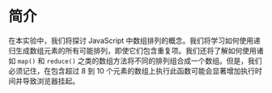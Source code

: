 # 简介

在本实验中，我们将探讨 JavaScript 中数组排列的概念。我们将学习如何使用递归生成数组元素的所有可能排列，即使它们包含重复项。我们还将了解如何使用诸如 `map()` 和 `reduce()` 之类的数组方法将不同的排列组合成一个数组。但是，我们必须记住，在包含超过 8 到 10 个元素的数组上执行此函数可能会显著增加执行时间并导致浏览器挂起。
